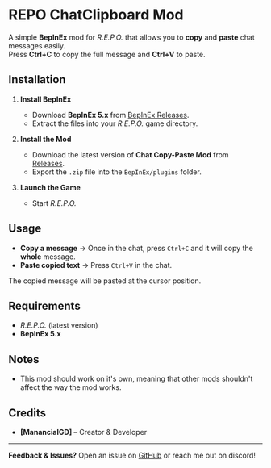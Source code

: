 # REPO ChatClipboard Mod

A simple **BepInEx** mod for *R.E.P.O.* that allows you to **copy** and **paste** chat messages easily.  
Press **Ctrl+C** to copy the full message and **Ctrl+V** to paste.

## Installation

1. **Install BepInEx**  
   - Download **BepInEx 5.x** from [BepInEx Releases](https://github.com/BepInEx/BepInEx/releases).  
   - Extract the files into your *R.E.P.O.* game directory.

2. **Install the Mod**  
   - Download the latest version of **Chat Copy-Paste Mod** from [Releases](https://github.com/ManancialGD/ClipBoardREPO/releases).  
   - Export the `.zip` file into the `BepInEx/plugins` folder.

3. **Launch the Game**  
   - Start *R.E.P.O.* 

## Usage

- **Copy a message** → Once in the chat, press `Ctrl+C` and it will copy the **whole** message.  
- **Paste copied text** → Press `Ctrl+V` in the chat.

The copied message will be pasted at the cursor position.

## Requirements

- *R.E.P.O.* (latest version)  
- **BepInEx 5.x**  

## Notes
- This mod should work on it's own, meaning that other mods shouldn't affect the way the mod works.

## Credits

- **[ManancialGD]** – Creator & Developer  

---

**Feedback & Issues?** Open an issue on [GitHub](https://github.com/ManancialGD/ClipBoardREPO/issues) or reach me out on discord!

